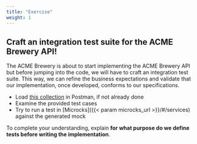 ```yaml
---
title: "Exercise"
weight: 1
---
```


## Craft an integration test suite for the ACME Brewery API!

The ACME Brewery is about to start implementing the ACME Brewery API but before jumping into the code, we will have to craft an integration test suite. This way, we can refine the business expectations and validate that our implementation, once developed, conforms to our specifications.

- Load [this collection](../mock/postman_collection.json) in Postman, if not already done
- Examine the provided test cases
- Try to run a test in [Microcks]({{< param microcks_url >}}/#/services) against the generated mock

To complete your understanding, explain **for what purpose do we define tests before writing the implementation**.
